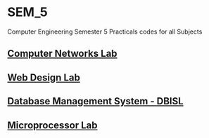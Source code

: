 # SEM_5
Computer Engineering Semester 5 Practicals codes for all Subjects

 ##  [Computer Networks Lab](https://github.com/HarshOza36/SEM_5/tree/master/Computer%20Networks%20Lab)
 ##  [Web Design Lab](https://github.com/HarshOza36/SEM_5/tree/master/Web%20Design%20Lab)
 ##  [Database Management System - DBISL](https://github.com/HarshOza36/SEM_5/tree/master/DBMS%20Lab)
 ##  [Microprocessor Lab](https://github.com/HarshOza36/SEM_5/tree/master/MicroProcessor%20Lab)

